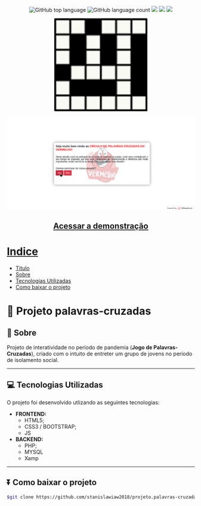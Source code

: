 <p align="center">
  <img alt="GitHub top language" src="https://img.shields.io/github/languages/top/stanislawiaw2018/projeto.palavras-cruzadas.com">
  <img alt="GitHub language count" src="https://img.shields.io/github/languages/count/stanislawiaw2018/projeto.palavras-cruzadas.com">
  <img src="https://img.shields.io/github/license/stanislawiaw2018/projeto.palavras-cruzadas.com">
  <img src="https://img.shields.io/github/downloads/stanislawiaw2018/projeto.palavras-cruzadas.com/total">
  <img src="https://img.shields.io/github/repo-size/stanislawiaw2018/projeto.palavras-cruzadas.com">
</p>

<p align="center">
  <img src="arquivos/favicon.jpg" alt="palavras-cruzadas">
</p>



![Alt text](/arquivos/demonstracao.gif)


<h2 align="center">
  <a href="https://palavras-cruzadas20.000webhostapp.com/" target="_black"> Acessar a demonstração
</h2>

# Indice

  - [Titulo](#-Projeto-palavras-cruzadas)
  - [Sobre](#-Sobre)
  - [Tecnologias Utilizadas](#-Tecnologias-Utilizadas)
  - [Como baixar o projeto](#-Como-baixar-o-projeto)


#  🎲 Projeto palavras-cruzadas

## 🚀 Sobre
Projeto de interatividade no período de pandemia (**Jogo de Palavras-Cruzadas**), criado com o intuito de entreter um grupo de jovens no período de isolamento social.

---

## 💻 Tecnologias Utilizadas

O projeto foi desenvolvido utlizando as seguintes tecnologias:


* **FRONTEND:**
  - HTML5;
  - CSS3 / BOOTSTRAP;
  - JS
* **BACKEND:**
  - PHP;
  - MYSQL
  - Xamp

---

## ⏬ Como baixar o projeto

```bash
$git clone https://github.com/stanislawiaw2018/projeto.palavras-cruzadas.com.git

